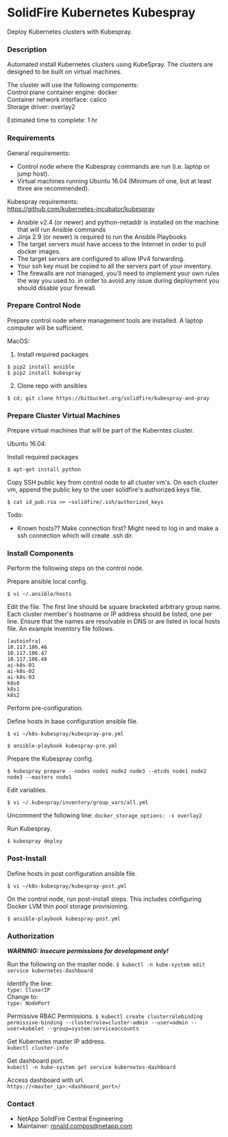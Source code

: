 # SolidFire Kubernetes Kubespray #

Deploy Kubernetes clusters with Kubespray.

### Description ###

Automated install Kubernetes clusters using KubeSpray.  The clusters are  designed to be built on virtual machines.

The cluster will use the following components:  
Control plane container engine: docker  
Container network interface: calico  
Storage driver: overlay2  

Estimated time to complete: 1 hr

### Requirements ###

General requirements:

* Control node where the Kubespray commands are run (i.e. laptop or jump host).
* Virtual machines running Ubuntu 16.04 (Minimum of one, but at least three are recommended).

Kubespray requirements:  
https://github.com/kubernetes-incubator/kubespray

* Ansible v2.4 (or newer) and python-netaddr is installed on the machine that will run Ansible commands
* Jinja 2.9 (or newer) is required to run the Ansible Playbooks
* The target servers must have access to the Internet in order to pull docker images.
* The target servers are configured to allow IPv4 forwarding.
* Your ssh key must be copied to all the servers part of your inventory.
* The firewalls are not managed, you'll need to implement your own rules the way you used to. in order to avoid any issue during deployment you should disable your firewall.


### Prepare Control Node ###

Prepare control node where management tools are installed.  A laptop computer will be sufficient.

MacOS:

1. Install required packages

```
$ pip2 install ansible
$ pip2 install kubespray
```
2. Clone repo with ansibles

```
$ cd; git clone https://bitbucket.org/solidfire/kubespray-and-pray
```

### Prepare Cluster Virtual Machines ###

Prepare virtual machines that will be part of the Kuberntes cluster.

Ubuntu 16.04:

Install required packages

```
$ apt-get install python
```

Copy SSH public key from control node to all cluster vm's.  On each cluster vm, append the public key to the user solidfire's authorized keys file.

```
$ cat id_pub.rsa >> ~solidfire/.ssh/authorized_keys
```

Todo:

* Known hosts??  Make connection first?
  Might need to log in and make a ssh connection which will create .ssh dir.

### Install Components ###

Perform the following steps on the control node.

Prepare ansible local config.

```
$ vi ~/.ansible/hosts
```

Edit the file.  The first line should be square bracketed arbitrary group name.  Each cluster member's hostname or IP address should be listed, one per line.  Ensure that the names are resolvable in DNS or are listed in local hosts file.  An example inventory file follows.

```
[autoinfra]
10.117.106.46
10.117.106.47
10.117.106.48
ai-k8s-01
ai-k8s-02
ai-k8s-03
k8s0
k8s1
k8s2
```


Perform pre-configuration.

Define hosts in base configuration ansible file.
```
$ vi ~/k8s-kubespray/kubespray-pre.yml
```

```
$ ansible-playbook kubespray-pre.yml
```

Prepare the Kubespray config.

```
$ kubespray prepare --nodes node1 node2 node3 --etcds node1 node2 node3 --masters node1
```

Edit variables. 

```
$ vi ~/.kubespray/inventory/group_vars/all.yml
```
 Uncomment the following line:
 `docker_storage_options: -s overlay2`
 
 Run Kubespray.
 
 ```
 $ kubespray deploy
 ```

### Post-Install ###

Define hosts in post configuration ansible file.
```
$ vi ~/k8s-kubespray/kubespray-post.yml
```

On the control node, run post-install steps.  This includes configuring Docker LVM thin pool storage provisioning.

```
$ ansible-playbook kubespray-post.yml
```

### Authorization ###

***WARNING\: Insecure permissions for development only!***

Run the following on the master node.
`$ kubectl -n kube-system edit service kubernetes-dashboard`

Identify the line:  
`type: CluserIP`  
Change to:  
`type: NodePort`  

Permissive RBAC Permissions.
`$ kubectl create clusterrolebinding permissive-binding --clusterrole=cluster-admin --user=admin --user=kubelet --group=system:serviceaccounts`

Get Kubernetes master IP address.  
`kubectl cluster-info`

Get dashboard port.  
`kubectl -n kube-system get service kubernetes-dashboard`

Access dashboard with url.  
`https://<master_ip>:<dashboard_port>/`

### Contact ###

* NetApp SolidFire Central Engineering
* Maintainer:  ronald.compos@netapp.com
